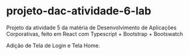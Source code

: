 # projeto-dac-atividade-6-lab
Projeto da atividade 5 da matéria de Desenvolvimento de Aplicações Corporativas, feito em React com Typescript + Bootstrap + Bootswatch

Adição de Tela de Login e Tela Home.